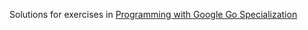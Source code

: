 Solutions for exercises in [Programming with Google Go Specialization](https://www.coursera.org/specializations/google-golang)
